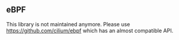 eBPF
-------

This library is not maintained anymore. Please use https://github.com/cilium/ebpf which has an almost compatible API.
